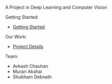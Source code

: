 A Project in Deep Learning and Computer Vision

Getting Started:
- [Getting Started](https://github.com/Avkash/mldl/blob/master/myprojects/cv%2Bdl/getting-started.md)


Our Work:
- [Project Details](https://github.com/Avkash/mldl/blob/master/myprojects/cv%2Bdl/project-details.md)


Team:
- Avkash Chauhan
- Murari Akshai
- Shubham Debnath

